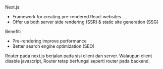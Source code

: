 Next.js

- Framework for creating pre-rendered React websites
- Offer us both server side rendering (SSR) & static site generation (SSG)

Benefit:
- Pre-rendering improve performance
- Better search engine optimization (SEO)

Router pada next.js berjalan pada sisi client dan server. Walaupun client disable javascript, Router tetap berfungsi seperti router pada backend.